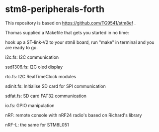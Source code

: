 # stm8-peripherals-forth

This repository is based on https://github.com/TG9541/stm8ef .

Thomas supplied a Makefile that gets you started in no time:

   hook up a ST-link-V2 to your stm8 board, 
   run "make" in terminal and you are ready to go.
  
i2c.fs:     I2C communication

ssd1306.fs: I2C oled display

rtc.fs: I2C RealTimeClock modules

sdinit.fs:  Initialise SD card for SPI communication

sdfat.fs:   SD card FAT32 communication

io.fs:      GPIO manipulation

nRF:         remote console with nRF24 radio's based on Richard's library

nRF-L:       the same for STM8L051

